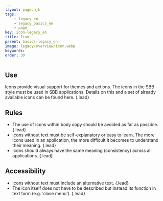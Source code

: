 ```yaml
---
layout: page.njk
tags: 
    - legacy_en
    - legacy_basics_en
    - page
key: icon-legacy_en
title: Icon
parent: basics-legacy_en
image: legacy/overview/icon.webp
keywords: 
order: 30
---
```


## Use
Icons provide visual support for themes and actions. The icons in the SBB style must be used in SBB applications. Details on this and a set of already available icons can be found <sbb-link variant="inline" href="/en/foundation/assets/icons/">here</sbb-link>. {.lead}

## Rules
* The use of icons within body copy should be avoided as far as possible. {.lead}
* Icons without text must be self-explanatory or easy to learn. The more icons used in an application, the more difficult it becomes to understand their meaning. {.lead}
* Icons should always have the same meaning (consistency) across all applications. {.lead}

## Accessibility
* Icons without text must include an alternative text. {.lead}
* The icon itself does not have to be described but instead its function in text form (e.g. ‘close menu’). {.lead}